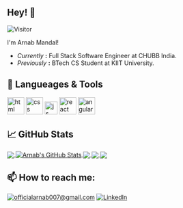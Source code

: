 <h2>Hey! 👋</h2>

![Visitor](https://visitor-badge.laobi.icu/badge?page_id=betheone07.betheone07)

I'm Arnab Mandal!

- *Currently* **:** Full Stack Software Engineer at CHUBB India.
- *Previously* **:** BTech CS Student at KIIT University.

## 🔧 Langueages & Tools
<p align='left'>
  <img src="https://upload.wikimedia.org/wikipedia/commons/thumb/6/61/HTML5_logo_and_wordmark.svg/2048px-HTML5_logo_and_wordmark.svg.png" alt="html" width="40" height="40">
  <img src='https://upload.wikimedia.org/wikipedia/commons/thumb/d/d5/CSS3_logo_and_wordmark.svg/1200px-CSS3_logo_and_wordmark.svg.png' alt="css" width="40" height="40">
  <img src='https://upload.wikimedia.org/wikipedia/commons/6/6a/JavaScript-logo.png' height='30' width='auto' alt="js">
   <img src="https://upload.wikimedia.org/wikipedia/commons/thumb/a/a7/React-icon.svg/1280px-React-icon.svg.png" alt="react" width="auto" height="40"/>
   <img src="https://angular.io/assets/images/logos/angular/angular.svg" alt="angular" width="40" height="40"/>
</p>


## &#x1f4c8; GitHub Stats
<a href="https://github.com/betheone07/betheone07">
  <img align="center" src="https://github-readme-stats.vercel.app/api/top-langs/?username=betheone07&title_color=ffffff&text_color=c9cacc&icon_color=2bbc8a&bg_color=1d1f21&langs_count=3" />
</a>
<a href="https://github.com/betheone07/betheone07">
  <img align="center" src="https://github-readme-stats.vercel.app/api?username=betheone07&show_icons=true&line_height=27&count_private=true&title_color=ffffff&text_color=c9cacc&icon_color=2bbc8a&bg_color=1d1f21" alt="Arnab's GitHub Stats" />
</a>
<a href="https://github.com/betheone07/betheone07">
   <img align="center" src="https://github-readme-stats.vercel.app/api/pin/?username=betheone07&repo=Masonary&title_color=ffffff&text_color=c9cacc&icon_color=2bbc8a&bg_color=1d1f21" />
</a>
<a href="https://github.com/betheone07/betheone07">
   <img align="center" src="https://github-readme-stats.vercel.app/api/pin/?username=betheone07&repo=star-wars &title_color=ffffff&text_color=c9cacc&icon_color=2bbc8a&bg_color=1d1f21" />
</a>
<a href="https://github.com/betheone07/betheone07">
   <img align="center" src="https://github-readme-stats.vercel.app/api/pin/?username=betheone07&repo=Infinite-scroll &title_color=ffffff&text_color=c9cacc&icon_color=2bbc8a&bg_color=1d1f21" />
</a>

<h2>📫 How to reach me:</h2>

<a href="mailto:officialarnab007@gmail.com">![officialarnab007@gmail.com](https://img.shields.io/badge/Gmail-D14836?style=for-the-badge&logo=gmail&logoColor=white)</a> <a href="https://www.linkedin.com/in/arnab-m-4413971b1/">![LinkedIn](https://img.shields.io/badge/LinkedIn-0077B5?style=for-the-badge&logo=linkedin&logoColor=white)</a>
